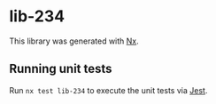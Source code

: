 # lib-234

This library was generated with [Nx](https://nx.dev).

## Running unit tests

Run `nx test lib-234` to execute the unit tests via [Jest](https://jestjs.io).
